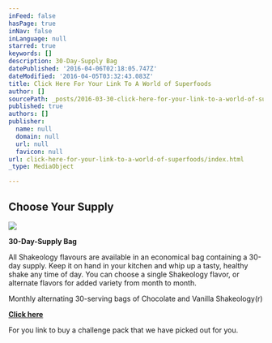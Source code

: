 ```yaml
---
inFeed: false
hasPage: true
inNav: false
inLanguage: null
starred: true
keywords: []
description: 30-Day-Supply Bag
datePublished: '2016-04-06T02:18:05.747Z'
dateModified: '2016-04-05T03:32:43.083Z'
title: Click Here For Your Link To A World of Superfoods
author: []
sourcePath: _posts/2016-03-30-click-here-for-your-link-to-a-world-of-superfoods.md
published: true
authors: []
publisher:
  name: null
  domain: null
  url: null
  favicon: null
url: click-here-for-your-link-to-a-world-of-superfoods/index.html
_type: MediaObject

---
```

## Choose Your Supply
![](https://s3-us-west-2.amazonaws.com/the-grid-img/p/c7b7042bf4e9761f357e8dd2c37fbee60333e23d.png)

**30-Day-Supply Bag**

All Shakeology flavours are available in an economical bag containing a 30-day supply. Keep it on hand in your kitchen and whip up a tasty, healthy shake any time of day. You can choose a single Shakeology flavor, or alternate flavors for added variety from month to month.

Monthly alternating 30-serving bags of Chocolate and Vanilla Shakeology(r)

**[Click here][0]**

For you link to buy a challenge pack that we have picked out for you. 

[0]: http://teambeachbody.com/shop/-/shopping/MDSUSH311G?referringRepId=307761